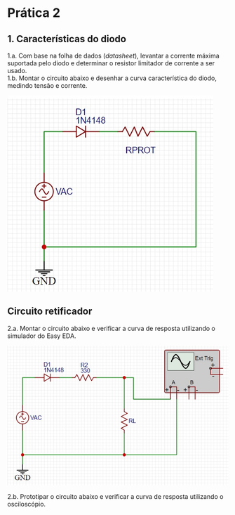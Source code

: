 # Prática 2

## 1. Características do diodo
1.a. Com base na folha de dados (*datasheet*), levantar a corrente máxima suportada pelo diodo e
determinar o resistor limitador de corrente a ser usado.  
1.b. Montar o circuito abaixo e desenhar a curva característica do diodo, medindo tensão e corrente.

![Ex2 da pratica 1](/eletronica/imageElt/curva_diodo.jpg)   

## Circuito retificador
2.a. Montar o circuito abaixo e verificar a curva de resposta utilizando o simulador do Easy EDA. 

![Ex2 da pratica 1](/eletronica/imageElt/ex4form2.jpg)  

2.b. Prototipar o circuito abaixo e verificar a curva de resposta utilizando o osciloscópio. 
